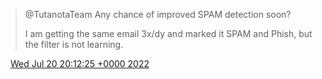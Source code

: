 > @TutanotaTeam Any chance of improved SPAM detection soon?   
>   
> I am getting the same email 3x/dy and marked it SPAM and Phish, but the filter is not learning\.

<img src="../../media/tweet.ico" width="12" /> [Wed Jul 20 20:12:25 +0000 2022](https://twitter.com/DromerDenker/status/1549849730301190148)
